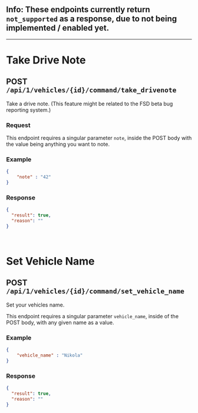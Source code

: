 ## Info: These endpoints currently return `not_supported` as a response, due to not being implemented / enabled yet.

--------

# Take Drive Note

## POST `/api/1/vehicles/{id}/command/take_drivenote`

Take a drive note. (This feature might be related to the FSD beta bug reporting system.)

### Request

This endpoint requires a singular parameter `note`, inside the POST body with the value being anything you want to note.

### Example 

```json
{
    "note" : "42"
}
```


### Response

```json
{
  "result": true,
  "reason": ""
}
```

<br/>

# Set Vehicle Name

## POST `/api/1/vehicles/{id}/command/set_vehicle_name`

Set your vehicles name.

This endpoint requires a singular parameter `vehicle_name`, inside of the POST body, with any given name as a value.

### Example

```json
{
    "vehicle_name" : "Nikola"
}
```

### Response

```json
{
  "result": true,
  "reason": ""
}
```
